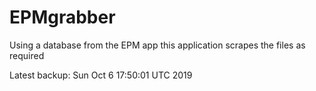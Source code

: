 # EPMgrabber
Using a database from the EPM app this application scrapes the files as required


Latest backup: Sun Oct 6 17:50:01 UTC 2019
